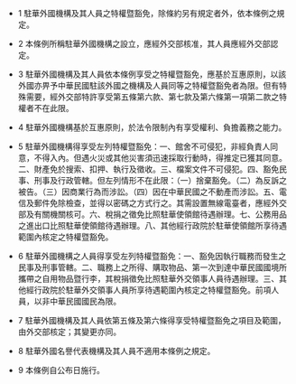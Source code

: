 * 1 駐華外國機構及其人員之特權暨豁免，除條約另有規定者外，依本條例之規定。

* 2 本條例所稱駐華外國機構之設立，應經外交部核准，其人員應經外交部認定。

* 3 駐華外國機構及其人員依本條例享受之特權暨豁免，應基於互惠原則，以該外國亦畀予中華民國駐該外國之機構及人員同等之特權暨豁免者為限。但有特殊需要，經外交部特許享受第五條第六款、第七款及第六條第一項第二款之特權者不在此限。

* 4 駐華外國機構基於互惠原則，於法令限制內有享受權利、負擔義務之能力。

* 5 駐華外國機構得享受左列特權暨豁免：一、館舍不可侵犯，非經負責人同意，不得入內。但遇火災或其他災害須迅速採取行動時，得推定已獲其同意。二、財產免於搜索、扣押、執行及徵收。三、檔案文件不可侵犯。四、豁免民事、刑事及行政管轄。但左列情形不在此限：（一）捨棄豁免。（二）為反訴之被告。（三）因商業行為而涉訟。（四）因在中華民國之不動產而涉訟。五、電信及郵件免除檢查，並得以密碼之方式行之。其需設置無線電臺者，應經外交部及有關機關核可。六、稅捐之徵免比照駐華使領館待遇辦理。七、公務用品之進出口比照駐華使領館待遇辦理。八、其他經行政院於駐華使領館所享待遇範圍內核定之特權暨豁免。

* 6 駐華外國機構之人員得享受左列特權暨豁免：一、豁免因執行職務而發生之民事及刑事管轄。二、職務上之所得、購取物品、第一次到達中華民國國境所攜帶之自用物品暨行李，其稅捐徵免比照駐華外交領事人員待遇辦理。三、其他經行政院於駐華外交領事人員所享待遇範圍內核定之特權暨豁免。前項人員，以非中華民國國民為限。

* 7 駐華外國機構及其人員依第五條及第六條得享受特權暨豁免之項目及範圍，由外交部核定；其變更亦同。

* 8 駐華外國名譽代表機構及其人員不適用本條例之規定。

* 9 本條例自公布日施行。

